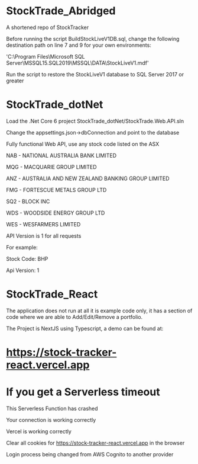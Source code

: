 # StockTrade_Abridged

A shortened repo of StockTracker

Before running the script BuildStockLiveV1DB.sql, change the following destination path on line 7 and 9 for your own environments:

'C:\Program Files\Microsoft SQL Server\MSSQL15.SQL2019\MSSQL\DATA\StockLiveV1.mdf'

Run the script to restore the StockLiveV1 database to SQL Server 2017 or greater


# StockTrade_dotNet

Load the .Net Core 6 project StockTrade_dotNet/StockTrade.Web.API.sln


Change the appsettings.json->dbConnection and point to the database


Fully functional Web API, use any stock code listed on the ASX

NAB       -   NATIONAL AUSTRALIA BANK LIMITED

MQG       -   MACQUARIE GROUP LIMITED

ANZ       -   AUSTRALIA AND NEW ZEALAND BANKING GROUP LIMITED

FMG       -   FORTESCUE METALS GROUP LTD

SQ2       -   BLOCK INC

WDS       -   WOODSIDE ENERGY GROUP LTD

WES       -   WESFARMERS LIMITED


API Version is 1 for all requests

For example:

Stock Code:   BHP

Api Version:  1




# StockTrade_React

The application does not run at all it is example code only, it has a section of code where we are able to Add/Edit/Remove a portfolio.

The Project is NextJS using Typescript, a demo can be found at:

# https://stock-tracker-react.vercel.app


# If you get a Serverless timeout 

This Serverless Function has crashed

Your connection is working correctly

Vercel is working correctly


Clear all cookies for https://stock-tracker-react.vercel.app in the browser

Login process being changed from AWS Cognito to another provider
